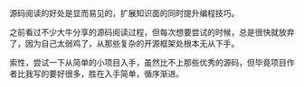 源码阅读的好处是显而易见的，扩展知识面的同时提升编程技巧。

之前看过不少大牛分享的源码阅读过程，但每次想要尝试的时候，总是很快就放弃了，因为自己太弱鸡了，从那些复杂的开源框架处根本无从下手。

索性，尝试一下从简单的小项目入手，虽然比不上那些优秀的源码，但毕竟项目作者比我写的要好很多，胜在入手简单，循序渐进。

